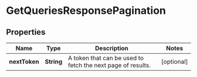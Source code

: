 
# GetQueriesResponsePagination

## Properties
Name | Type | Description | Notes
------------ | ------------- | ------------- | -------------
**nextToken** | **String** | A token that can be used to fetch the next page of results. |  [optional]



